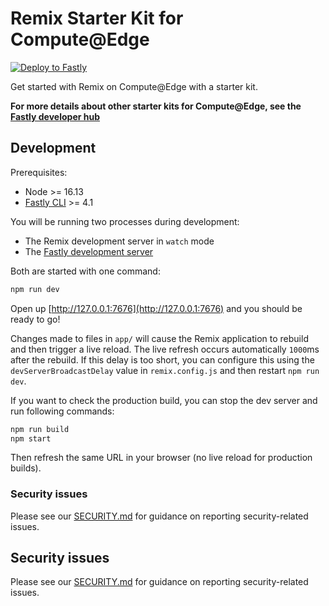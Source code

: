 # Remix Starter Kit for Compute@Edge

[![Deploy to Fastly](https://deploy.edgecompute.app/button)](https://deploy.edgecompute.app/deploy)

Get started with Remix on Compute@Edge with a starter kit. 

**For more details about other starter kits for Compute@Edge, see the [Fastly developer hub](https://developer.fastly.com/solutions/starters)**

## Development

Prerequisites:

- Node >= 16.13
- [Fastly CLI](https://developer.fastly.com/learning/tools/cli) >= 4.1

You will be running two processes during development:

- The Remix development server in `watch` mode
- The [Fastly development server](https://developer.fastly.com/learning/compute/testing/#running-a-local-testing-server)

Both are started with one command:

```sh
npm run dev
```

Open up [http://127.0.0.1:7676](http://127.0.0.1:7676) and you should be ready to go!

Changes made to files in `app/` will cause the Remix application to rebuild and then trigger a live reload.
The live refresh occurs automatically `1000`ms after the rebuild.  If this delay is too short, you can
configure this using the `devServerBroadcastDelay` value in `remix.config.js` and then restart `npm run dev`.

If you want to check the production build, you can stop the dev server and run following commands:

```sh
npm run build
npm start
```

Then refresh the same URL in your browser (no live reload for production builds).

### Security issues

Please see our [SECURITY.md](https://github.com/fastly/remix-compute-js/blob/main/SECURITY.md) for guidance on reporting security-related issues.

## Security issues

Please see our [SECURITY.md](SECURITY.md) for guidance on reporting security-related issues.
